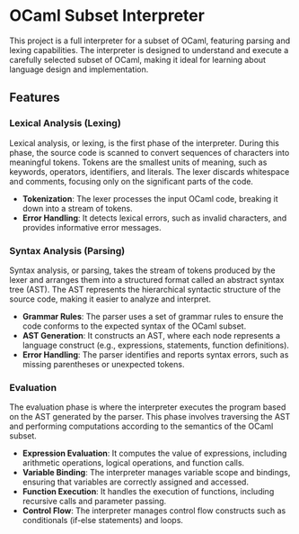 # OCaml Subset Interpreter

This project is a full interpreter for a subset of OCaml, featuring parsing and lexing capabilities. The interpreter is designed to understand and execute a carefully selected subset of OCaml, making it ideal for learning about language design and implementation.

## Features

### Lexical Analysis (Lexing)
Lexical analysis, or lexing, is the first phase of the interpreter. During this phase, the source code is scanned to convert sequences of characters into meaningful tokens. Tokens are the smallest units of meaning, such as keywords, operators, identifiers, and literals. The lexer discards whitespace and comments, focusing only on the significant parts of the code.

- **Tokenization**: The lexer processes the input OCaml code, breaking it down into a stream of tokens.
- **Error Handling**: It detects lexical errors, such as invalid characters, and provides informative error messages.

### Syntax Analysis (Parsing)
Syntax analysis, or parsing, takes the stream of tokens produced by the lexer and arranges them into a structured format called an abstract syntax tree (AST). The AST represents the hierarchical syntactic structure of the source code, making it easier to analyze and interpret.

- **Grammar Rules**: The parser uses a set of grammar rules to ensure the code conforms to the expected syntax of the OCaml subset.
- **AST Generation**: It constructs an AST, where each node represents a language construct (e.g., expressions, statements, function definitions).
- **Error Handling**: The parser identifies and reports syntax errors, such as missing parentheses or unexpected tokens.

### Evaluation
The evaluation phase is where the interpreter executes the program based on the AST generated by the parser. This phase involves traversing the AST and performing computations according to the semantics of the OCaml subset.

- **Expression Evaluation**: It computes the value of expressions, including arithmetic operations, logical operations, and function calls.
- **Variable Binding**: The interpreter manages variable scope and bindings, ensuring that variables are correctly assigned and accessed.
- **Function Execution**: It handles the execution of functions, including recursive calls and parameter passing.
- **Control Flow**: The interpreter manages control flow constructs such as conditionals (if-else statements) and loops.


